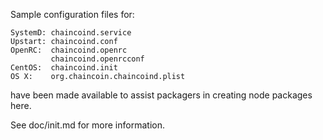 Sample configuration files for:
```
SystemD: chaincoind.service
Upstart: chaincoind.conf
OpenRC:  chaincoind.openrc
         chaincoind.openrcconf
CentOS:  chaincoind.init
OS X:    org.chaincoin.chaincoind.plist
```
have been made available to assist packagers in creating node packages here.

See doc/init.md for more information.
